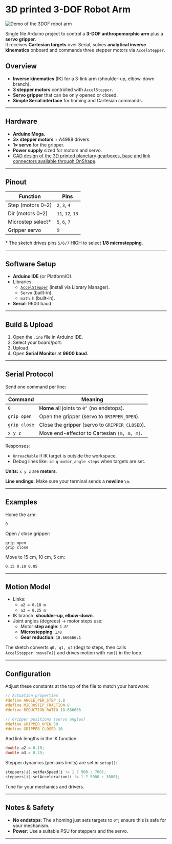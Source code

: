 # 3D printed 3-DOF Robot Arm

![Demo of the 3DOF robot arm](docs/arm_demo_slow.gif)

Single file Arduino project to control a **3-DOF anthropomorphic arm** plus a **servo gripper**.  
It receives **Cartesian targets** over Serial, solves **analytical inverse kinematics** onboard and commands three stepper motors via `AccelStepper`.

## Overview

- **Inverse kinematics** (IK) for a 3-link arm (shoulder-up, elbow-down branch).
- **3 stepper motors** controlled with `AccelStepper`.
- **Servo gripper** that can be only opened or closed.
- **Simple Serial interface** for homing and Cartesian commands.

---

## Hardware

- **Arduino Mega**.
- **3× stepper motors** + A4988 drivers.
- **1× servo** for the gripper.
- **Power supply** sized for motors and servo.
- [CAD design of the 3D printed planetary gearboxes, base and link connectors available through OnShape](https://cad.onshape.com/documents/7ce69c395a1409a2cfc972d9/w/4e6c29745636ca8a07db6948/e/61d0a1b9c1a23eb44e8f73c4).

---

## Pinout

| Function          | Pins              |
|-------------------|-------------------|
| Step (motors 0–2) | `2`, `3`, `4`     |
| Dir  (motors 0–2) | `11`, `12`, `13`  |
| Microstep select* | `5`, `6`, `7`     |
| Gripper servo     | `9`               |

\* The sketch drives pins `5/6/7` HIGH to select **1/8 microstepping**.

---

## Software Setup

- **Arduino IDE** (or PlatformIO).
- Libraries:
  - [`AccelStepper`](https://www.airspayce.com/mikem/arduino/AccelStepper/) (install via Library Manager).
  - `Servo` (built-in).
  - `math.h` (built-in).
- **Serial**: 9600 baud.

---

## Build & Upload

1. Open the `.ino` file in Arduino IDE.
2. Select your board/port.
3. Upload.
4. Open **Serial Monitor** at **9600 baud**.

---

## Serial Protocol

Send one command per line:

| Command      | Meaning                                        |
|--------------|------------------------------------------------|
| `0`          | **Home** all joints to `0°` (no endstops).     |
| `grip open`  | Open the gripper (servo to `GRIPPER_OPEN`).    |
| `grip close` | Close the gripper (servo to `GRIPPER_CLOSED`). |
| `x y z`      | Move end-effector to Cartesian `(m, m, m)`.    |

Responses:
- `Unreachable` if IK target is outside the workspace.
- Debug lines like: `id q motor_angle steps` when targets are set.

**Units:** `x y z` are **meters**.

**Line endings:** Make sure your terminal sends a **newline `\n`**.

---

## Examples

Home the arm:
```
0
```

Open / close gripper:
```
grip open
grip close
```

Move to 15 cm, 10 cm, 5 cm:
```
0.15 0.10 0.05
```

---

## Motion Model

- Links:
  - `a2 = 0.18 m`
  - `a3 = 0.25 m`
- IK branch: **shoulder-up, elbow-down**.
- Joint angles (degrees) → motor steps use:
  - Motor **step angle**: `1.8°`
  - **Microstepping**: `1/8`
  - **Gear reduction**: `18.666666:1`

The sketch converts `q0, q1, q2` (deg) to steps, then calls `AccelStepper::moveTo()` and drives motion with `run()` in the loop.

---

## Configuration

Adjust these constants at the top of the file to match your hardware:

```cpp
// Actuation properties
#define ANGLE_PER_STEP 1.8
#define MICROSTEP_FRACTION 8
#define REDUCTION_RATIO 18.666666

// Gripper positions (servo angles)
#define GRIPPER_OPEN 50
#define GRIPPER_CLOSED 10
```

And link lengths in the IK function:

```cpp
double a2 = 0.18;
double a3 = 0.25;
```

Stepper dynamics (per-axis limits) are set in `setup()`:
```cpp
steppers[i].setMaxSpeed(i != 1 ? 900 : 700);
steppers[i].setAcceleration(i != 1 ? 5000 : 3000);
```
Tune for your mechanics and drivers.

---

## Notes & Safety

- **No endstops**: The `0` homing just sets targets to `0°`; ensure this is safe for your mechanism.
- **Power**: Use a suitable PSU for steppers and the servo.

---
